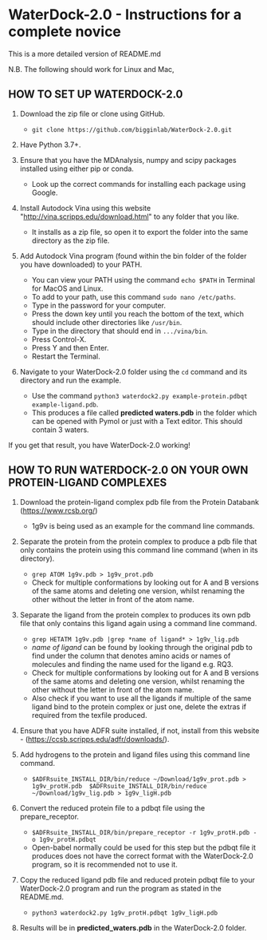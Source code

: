 # WaterDock-2.0 - Instructions for a complete novice

This is a more detailed version of README.md

N.B. The following should work for Linux and Mac,

## HOW TO SET UP WATERDOCK-2.0 

1.   Download the zip file or clone using GitHub.
     - `git clone https://github.com/bigginlab/WaterDock-2.0.git`


2.   Have Python 3.7+.


3.   Ensure that you have the MDAnalysis, numpy and scipy packages installed using either pip or conda.
      - Look up the correct commands for installing each package using Google.


4.   Install Autodock Vina using this website "http://vina.scripps.edu/download.html" to any folder that you like.
     - It installs as a zip file, so open it to export the folder into the same directory as the zip file.


5.   Add Autodock Vina program (found within the bin folder of the folder you have downloaded) to your PATH.
      - You can view your PATH using the command `echo $PATH` in Terminal for MacOS and Linux.
      - To add to your path, use this command `sudo nano /etc/paths`.
      - Type in the password for your computer.
      - Press the down key until you reach the bottom of the text, which should include other directories like `/usr/bin`. 
      - Type in the directory that should end in `.../vina/bin`.
      - Press Control-X.
      - Press Y and then Enter.
      - Restart the Terminal.


6.   Navigate to your WaterDock-2.0 folder using the `cd` command and its directory and run the example.
      - Use the command `python3 waterdock2.py example-protein.pdbqt example-ligand.pdb`.
      - This produces a file called **predicted waters.pdb** in the folder which can be opened with Pymol or just with a Text editor. This should contain 3 waters.


If you get that result, you have WaterDock-2.0 working!




## HOW TO RUN WATERDOCK-2.0 ON YOUR OWN PROTEIN-LIGAND COMPLEXES

1.   Download the protein-ligand complex pdb file from the Protein Databank  (https://www.rcsb.org/)
     - 1g9v is being used as an example for the command line commands.


2.   Separate the protein from the protein complex to produce a pdb file that only contains the protein using this command line command (when in its directory).
      - `grep ATOM 1g9v.pdb > 1g9v_prot.pdb`
      - Check for multiple conformations by looking out for A and B versions of the same atoms and deleting one version, whilst renaming the other without the letter in front of the atom name.


3.   Separate the ligand from the protein complex to produces its own pdb file that only contains this ligand again using a command line command.
      - `grep HETATM 1g9v.pdb |grep *name of ligand* > 1g9v_lig.pdb`
      - *name of ligand* can be found by looking through the original pdb to find under the column that denotes amino acids or names of molecules and finding the name used for the ligand e.g. RQ3.
      - Check for multiple conformations by looking out for A and B versions of the same atoms and deleting one version, whilst renaming the other without the letter in front of the atom name.
      - Also check if you want to use all the ligands if multiple of the same ligand bind to the protein complex or just one, delete the extras if required from the texfile produced.


4.   Ensure that you have ADFR suite installed, if not, install from this website - (https://ccsb.scripps.edu/adfr/downloads/).


5.   Add hydrogens to the protein and ligand files using this command line command.
      - ```$ADFRsuite_INSTALL_DIR/bin/reduce ~/Download/1g9v_prot.pdb > 1g9v_protH.pdb  $ADFRsuite_INSTALL_DIR/bin/reduce ~/Download/1g9v_lig.pdb > 1g9v_ligH.pdb```


6.   Convert the reduced protein file to a pdbqt file using the prepare_receptor.
      - `$ADFRsuite_INSTALL_DIR/bin/prepare_receptor -r 1g9v_protH.pdb -o 1g9v_protH.pdbqt`
      - Open-babel normally could be used for this step but the pdbqt file it produces does not have the correct format with the WaterDock-2.0 program, so it is recommended not to use it.


7.   Copy the reduced ligand pdb file and reduced protein pdbqt file to your WaterDock-2.0 program and run the program as stated in the README.md.
      - `python3 waterdock2.py 1g9v_protH.pdbqt 1g9v_ligH.pdb`


8.   Results will be in **predicted_waters.pdb** in the WaterDock-2.0 folder.
